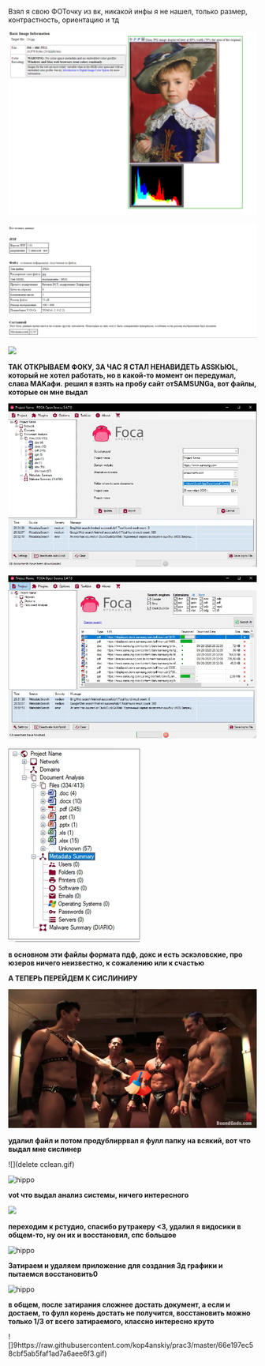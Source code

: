 Взял я свою ФОТочку из вк, никакой инфы я не нашел, только размер, контрастность, ориентацию и тд 

![](https://raw.githubusercontent.com/kop4anskiy/prac3/master/1.png)

![](https://raw.githubusercontent.com/kop4anskiy/prac3/master/2.png)

![](https://raw.githubusercontent.com/kop4anskiy/prac3/master/3ng)

**ТАК ОТКРЫВАЕМ ФОКУ, ЗА ЧАС Я СТАЛ НЕНАВИДЕТЬ ASSКЬЮL, который не хотел работать, но в какой-то момент он передумал, слава МАКафи.**
**решил я взять на пробу сайт отSAMSUNGа, вот файлы, которые он мне выдал**

![](https://raw.githubusercontent.com/kop4anskiy/prac3/master/5.jpg)

![](https://raw.githubusercontent.com/kop4anskiy/prac3/master/4.jpg)

![](https://raw.githubusercontent.com/kop4anskiy/prac3/master/6.jpg)

**в основном эти файлы формата пдф, докс и есть эскэловские, про юзеров ничего неизвестно, к сожалению или к счастью**

**А ТЕПЕРЬ ПЕРЕЙДЕМ К СИСЛИНИРУ**

![](https://raw.githubusercontent.com/kop4anskiy/prac3/master/Screenshot_1.png)

**удалил файл и потом продублиррвал я фулл папку на всякий, вот что выдал мне сислинер**

![](delete cclean.gif)

![hippo](https://media.giphy.com/media/8etkA5Wkzpqt11Obas/giphy.gif)

**vot что выдал анализ системы, ничего интересного**

![](https://raw.githubusercontent.com/kop4anskiy/prac3/master/8.png)

**переходим к рстудио, спасибо рутракеру <3, удалил я видосики в общем-то, ну он их и восстановил, спс большое**

![hippo](https://media.giphy.com/media/b5R0SEjggpY5qn6UOY/giphy.gif)

**Затираем и удаляем приложение для создания 3д графики и пытаемся восстановить0**

![hippo](https://media.giphy.com/media/lisxqhpSoESePAXTId/giphy.gif)

**в общем, после затирания сложнее достать документ, а если и достаем, то фулл корень достать не получится, восстановить можно только 1/3 от всего затираемого, классно интересно круто**

![]9https://raw.githubusercontent.com/kop4anskiy/prac3/master/66e197ec58cbf5ab5faf1ad7a6aee6f3.gif)










